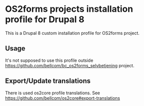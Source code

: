 # OS2forms projects installation profile for Drupal 8

This is a Drupal 8 custom installation profile for OS2forms project.

## Usage
It's not supposed to use this profile outside
https://github.com/bellcom/bc_os2forms_selvbetjening project.

## Export/Update translations

There is used os2core profile translations. See https://github.com/bellcom/os2core#export-translations
